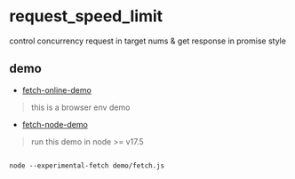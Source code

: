# request_speed_limit
control concurrency  request in target nums &amp; get response in promise  style


## demo

* [fetch-online-demo](https://www.typescriptlang.org/play?target=99&jsx=0&ts=4.7.4#code/MYGwhgzhAEAyCWBbeAXAigVwKbegbwChpoAFAUQDkARASQoHEB9AFQEEBlAaUdYCVfWATQBc+aCkgBrUQB5mAPgAUASmgBeeaQBOAe2QQsc+QG5oAOzCIsoiCi3wzAc2gBfANoBdddE-Gi0MgANMgBhAFVmOiYQgHkwimZvAAY-YlgaAFkaRLVoGjMAMwdUAE9U6AAjHR1JbzMsAHdoDLAABxlbeycAGmhWKq0UEJ0zOx0QECwtJWU-f2ARzoxgFB0tRRAkVFEzDEQKqdVCYmIUAAt4CAA6dKyc6E3kFHKXAn8tLABHbFtGLAAPLDADAoLDeSAlMzAaByaAA0FmAAmMEUEHgjgsIFE-TWQxGYwmUzcAHI0RiwCBiR5VBptHpLoYwGYSvIlP5iB9vlhbKJmN12eZLNZoJ0HI5+cQaZpjicAPQAKnlAug8ug8AK0E5PxQ0GATOAWEmiOVqpNmu50Aa8Am5pQGC0ZmgGCRWCK9WNJ2I8tlAsmOo+EHKpxKrTBvG5rUWWGYIbBuXDdodMdDRjh-wRyLp+kMDgKU2gYU0AH4C9BRM7Ea6HFhEUHdYsdQtRrpCVo6o0+gM8c3xpN1rMBU3bOIpAApHQVbwyz0SCDSaAQqEw8MQSNmAzJrAzdTS5UnAPghpgVDmrm2RRNgl9q5kzEDz2ej6Jx0HyBOsySMw6BqOt8rtcbrGdbEC4EoPhYVhgSBdbnJcVxVDUN5YCgigQVgvSXi2fbKAKdglPge7qtAiiwdcQShBEUSMLE8SJDIuSkTcmTZEce7EGAR4noxWjOiRY4TveD4uHCIAGARD4nIx5DUFRbBcDw-BCFcrQYBAZx8XO44VIJnqvLpupgCgwBnMRWCsRJQ7jFgVwgDojiKMSWrcigfyAsCoJwlouhaMSvRmXWen7sh9ovhab6KP+UabtAAA+76Vm6NaCS4czsRAkLQjxZiKHgI5zr0aGuKIuWzvOKg7lmDIyJF65bqYaE2HYYquOZkkXGRwThJEDDUXECQANT9TBWj4dOJwcceOqlSoVx6kZ6mKFM3lSuJEn1uuVk2XZigAAaldAAAkeBocJS1rKIR1nVoLg7TpD5PiFnnecBLUBQZ82mV5aytZ6lmTFt9l7VIh3HUKp1fVoF14FdN13cJboUiAo17ox5FdVRNEJAAtFjL2MQhkhXJWfpYKhQp3cQREke1VzSbQPVydwfACIINlYE45w-Q+Q46vU6bMMDDE03TskcEzims2p6ooRTJxU3zKAC3OXMSdxvEK0rkiyyBe6BTrOv+JI1ogN45W0mN+PVITBRrGQYDGYoF74lhhwVWNxCYb2UxXGAXYqAFOEzsLlD00wjMKSz3i+P4KUEK8BA89AXK4Lk9RNAgTyYDgpMACwDm8oCQDA4ZnigNCgogq0NSKTVOKl61LCsaxk1YjVdI4XOMYVqdCi8bwcl82qsK08DgulS6ouimLYl2ww9q2JK3hSVIrWNicHrkE0nnm80OWcKAoK0EDCLKsoAFYQCMrTgAaZzjJWWhXCgIbwAslazXosqRrYECygAjL5MQS8TYuGUE-M47NHYBgAmZCq0CoxXAviMFQd0HoOnNDAN87tKg6ERCUNuYoXrwERDsPYBwtB41QJMAhdc9yqSmDQEh5gyFTACn3eOCcGzQEQMeR0m9x7QjNruAUJIwCAOJBUcRwBxGInEVgcRBRxGOHEWccR8BxFn3EZIKkVwbZaDtg7Rcgj4Crz3InXg7Ymgl21OXLAiBFAmJeuvC0m9OI6mTtZJyvwARAhBKTXgVwvEoGHvAXoAS0Kyz+tZWy9lwlCl6I5bkohAEBkDicUB9diAGEVkgLAOgQSO1MRJDxVwjYTBUAKUC0AABsSQkg4Xjjwhw-s3gECAA)
  
> this is a browser env demo

* [fetch-node-demo](./demo/fetch.ts)

> run this demo in node >= v17.5

```shell

node --experimental-fetch demo/fetch.js 

```